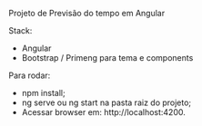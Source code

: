 Projeto de Previsão do tempo em Angular

Stack:
 - Angular
 - Bootstrap / Primeng para tema e components 

 Para rodar:
  - npm install;
  - ng serve ou ng start na pasta raiz do projeto;
  - Acessar browser em: http://localhost:4200.
